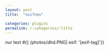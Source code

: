 ```yaml
---
layout: post
title:  "exifneu"

categories: plugins
permalink: /:categories/:title
---
```

nur text
#{{ /photos/dhd.PNG| exif: '[exif-tag]'}}
